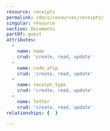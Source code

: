 ```yaml
---
resource: receipts
permalink: /docs/resources/receipts/
singular: resource
section: Documents
partOf: guest
attributes:
  -
    name: name
    crud: 'create, read, update'
  -
    name: code_afip
    crud: 'create, read, update'
  -
    name: receipt_type
    crud: 'create, read, update'
  -
    name: letter
    crud: 'create, read, update'
relationships: {  }

---
```

